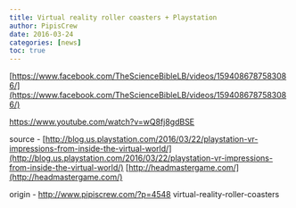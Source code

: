 ```yaml
---
title: Virtual reality roller coasters + Playstation
author: PipisCrew
date: 2016-03-24
categories: [news]
toc: true
---
```


[https://www.facebook.com/TheScienceBibleLB/videos/1594086787583086/](https://www.facebook.com/TheScienceBibleLB/videos/1594086787583086/)

https://www.youtube.com/watch?v=wQ8fj8gdBSE

source - [http://blog.us.playstation.com/2016/03/22/playstation-vr-impressions-from-inside-the-virtual-world/](http://blog.us.playstation.com/2016/03/22/playstation-vr-impressions-from-inside-the-virtual-world/)
[http://headmastergame.com/](http://headmastergame.com/)

origin - http://www.pipiscrew.com/?p=4548 virtual-reality-roller-coasters